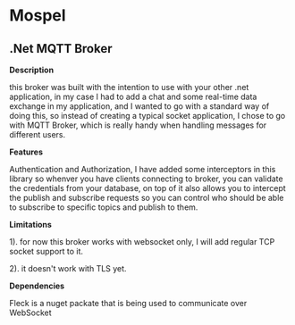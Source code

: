 # Mospel
 
## .Net MQTT Broker

**Description**

this broker was built with the intention to use with your other .net application, in my case I had to add a chat and some real-time data exchange in my application, and I wanted to go with a standard way of doing this, so instead of creating a typical socket application, I chose to go with MQTT Broker, which is really handy when handling messages for different users.


**Features**

Authentication and Authorization, I have added some interceptors in this library so whenver you have clients connecting to broker, you can validate the credentials from your database, on top of it also allows you to intercept the publish and subscribe requests so you can control who should be able to subscribe to specific topics and publish to them.


**Limitations**

1). for now this broker works with websocket only, I will add regular TCP socket support to it.

2). it doesn't work with TLS yet.


**Dependencies**

Fleck is a nuget packate that is being used to communicate over WebSocket

